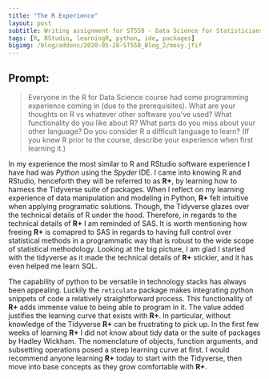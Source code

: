 ```yaml
---
title: "The R Experience"
layout: post
subtitle: Writing assignment for ST558 - Data Science for Statisticians 
tags: [R, RStudio, learningR, python, ide, packages]
bigimg: /blog/addons/2020-05-28-ST558_Blog_2/mosy.jfif
---
```


## Prompt:

> Everyone in the R for Data Science course had some programming experience coming in (due to the prerequisites).  What are your thoughts on R vs whatever other software you've used?  What functionality do you like about R?  What parts do you miss about your other language?  Do you consider R a difficult language to learn? (If you knew R prior to the course, describe your experience when first learning it.)


In my experience the most similar to R and RStudio software experience I have had was *Python* using the *Spyder* IDE. I came into knowing R and RStudio, henceforth they will be referred to as **R+**, by learning how to harness the Tidyverse suite of packages. When I reflect on my learning experience of data manipulation and modeling in Python, **R+** felt intuitive when applying programatic solutions. Though, the Tidyverse glazes over the technical details of R under the hood. Therefore, in regards to the technical details of **R+** I am reminded of SAS. It is worth mentioning how freeing **R+** is comapred to SAS in regards to having full control over statistical methods in a programmatic way that is robust to the wide scope of statistical methodology. Looking at the big picture, I am glad I started with the tidyverse as it made the technical details of **R+** stickier, and it has even helped me learn SQL.

The capability of python to be versatile in technology stacks has always been appealing. Luckily the `reticulate` package makes integrating python snippets of code a relatively straightforward process. This functionality of **R+** adds immense value to being able to program in it. The value added justifies the learning curve that exists with **R+**. In particular, without knowledge of the Tidyverse **R+** can be frustrating to pick up. In the first few weeks of learning **R+** I did not know about tidy data or the suite of packages by Hadley Wickham. The nomenclature of objects, function arguments, and subsetting operations posed a steep learning curve at first. I would recommend anyone learning **R+** today to start with the Tidyverse, then move into base concepts as they grow comfortable with **R+**. 

